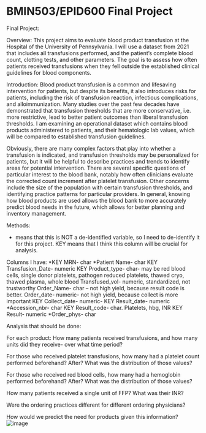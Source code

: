 # BMIN503/EPID600 Final Project

Final Project:

Overview: 
This project aims to evaluate blood product transfusion at the Hospital of the University of Pennsylvania.  I will use a dataset from 2021 that includes all transfusions performed, and the patient’s complete blood count, clotting tests, and other parameters. The goal is to assess how often patients received transfusions when they fell outside the established clinical guidelines for blood components.

Introduction:
Blood product transfusion is a common and lifesaving intervention for patients, but despite its benefits, it also introduces risks for patients, including the risk of transfusion reaction, infectious complications, and alloimmunization. Many studies over the past few decades have demonstrated that transfusion thresholds that are more conservative, i.e. more restrictive, lead to better patient outcomes than liberal transfusion thresholds. I am examining an operational dataset which contains blood products administered to patients, and their hematologic lab values, which will be compared to established transfusion guidelines. 

Obviously, there are many complex factors that play into whether a transfusion is indicated, and transfusion thresholds may be personalized for patients, but it will be helpful to describe practices and trends to identify areas for potential intervention. There are several specific questions of particular interest to the blood bank, notably how often clinicians evaluate the corrected count increment after platelet transfusion.  Other concerns include the size of the population with certain transfusion thresholds, and identifying practice patterns for particular providers. In general, knowing how blood products are used allows the blood bank to more accurately predict blood needs in the future, which allows for better planning and inventory management.

Methods: 
* means that this is NOT a de-identified variable, so I need to de-identify it for this project.
KEY means that I think this column will be crucial for analysis.

Columns I have:
*KEY MRN- char
*Patient Name- char
KEY Transfusion_Date- numeric
KEY Product_type- char- may be red blood cells, single donor platelets, pathogen reduced platelets, thawed cryo, thawed plasma, whole blood
Transfused_vol- numeric, standardized, not trustworthy
Order_Name- char – not high yield, because result code is better.
Order_date- numeric- not high yield, because collect is more important
KEY Collect_date- numeric- KEY
Result_date- numeric
*Accession_nbr- char
KEY Result_code- char. Platelets, hbg, INR
KEY Result- numeric
*Order_phys- char



Analysis that should be done:

For each product:
How many patients received transfusions, and how many units did they receive- over what time period?

For those who received platelet transfusions, how many had a platelet count performed beforehand?  After?  What was the distribution of those values?

For those who received red blood cells, how many had a hemoglobin performed beforehand?  After?  What was the distribution of those values?

How many patients received a single unit of FFP? What was their INR?


Were the ordering practices different for different ordering physicians?


How would we predict the need for products given this information?
![image](https://user-images.githubusercontent.com/99358869/205093254-1f09721b-e233-4bd3-ad92-fd3d32eede02.png)



